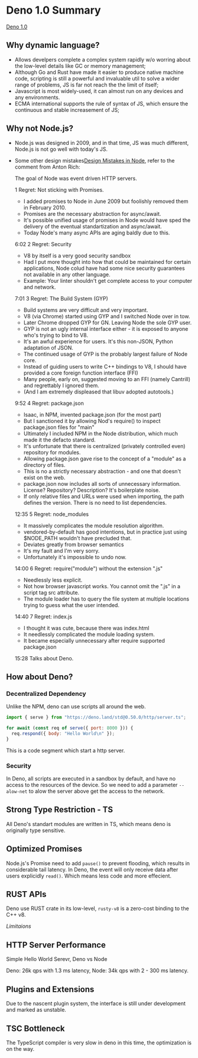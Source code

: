 # Deno 1.0 Summary

 [Deno 1.0](https://deno.land/v1)

 ## Why dynamic language?

 * Allows develpers complete a complex system rapidly w/o worring about the low-level details like GC or memory management;
 * Although Go and Rust have made it easier to produce native machine code, scripting is still a powerful and invaluable util to solve a wider range of problems, JS is far not reach the the limit of itself;
 * Javascript is most widely-used, it can almost run on any devices and any environments.
 * ECMA international supports the rule of syntax of JS, which ensure the continuous and stable increasement of JS;
 
## Why not Node.js?

 * Node.js was designed in 2009, and in that time, JS was much different, Node.js is not go well with today's JS.
 * Some other design mistakes[Design Mistakes in Node](https://www.youtube.com/watch?v=M3BM9TB-8yA), refer to the comment from Anton Rich:


    The goal of Node was event driven HTTP servers.

    1 Regret: Not sticking with Promises.
    * I added promises to Node in June 2009 but foolishly removed them in February 2010.
    * Promises are the necessary abstraction for async/await.
    * It's possible unified usage of promises in Node would have sped the delivery of the eventual standartization and async/await.
    * Today Node's many async APIs are aging baldly due to this.

    6:02
    2 Regret: Security
    * V8 by itself is a very good security sandbox
    * Had I put more thought into how that could be maintained for certain applications, Node colud have had some nice security guarantees not available in any other language.
    * Example: Your linter shouldn't get complete access to your computer and network.

    7:01
    3 Regret: The Build System (GYP)
    * Build systems are very difficult and very important.
    * V8 (via Chrome) started using GYP and I switched Node over in tow.
    * Later Chrome dropped GYP for GN. Leaving Node the sole GYP user.
    * GYP is not an ugly internal interface either - it is exposed to anyone who's trying to bind to V8.
    * It's an awful experience for users. It's this non-JSON, Python adaptation of JSON.
    * The continued usage of GYP is the probably largest failure of Node core.
    * Instead of guiding users to write C++ bindings to V8, I should have provided a core foreign function interface (FFI)
    * Many people, early on, suggested moving to an FFI (namely Cantrill) and regrettably I ignored them.
    * (And I am extremely displeased that libuv adopted autotools.)

    9:52
    4 Regret: package.json
    * Isaac, in NPM, invented package.json (for the most part)
    * But I sanctioned it by allowing Nod's require() to inspect package.json files for "main"
    * Ultimately I included NPM in the Node distribution, which much made it the defacto standard.
    * It's unfortunate that there is centralized (privately controlled even) repository for modules.
    * Allowing package.json gave rise to the concept of a "module" as a directory of files.
    * This is no a strictly necessary abstraction - and one that doesn't exist on the web.
    * package.json now includes all sorts of unnecessary information. License? Repository? Description? It's boilerplate noise.
    * If only relative files and URLs were used when importing, the path defines the version. There is no need to list dependencies.

    12:35
    5 Regret: node_modules
    * It massively complicates the module resolution algorithm.
    * vendored-by-default has good intentions, but in practice just using $NODE_PATH wouldn't have precluded that.
    * Deviates greatly from browser semantics
    * It's my fault and I'm very sorry.
    * Unfortunately it's impossible to undo now.

    14:00
    6 Regret: require("module") without the extension ".js"
    * Needlessly less explicit.
    * Not how browser javascript works. You cannot omit the ".js" in a script tag src attribute.
    * The module loader has to query the file system at multiple locations trying to guess what the user intended.

    14:40
    7 Regret: index.js
    * I thought it was cute, because there was index.html
    * It needlessly complicated the module loading system.
    * It became especially unnecessary after require supported package.json

    15:28 Talks about Deno.


## How about Deno?

### Decentralized Dependency

Unlike the NPM, deno can use scripts all around the web.

```js
import { serve } from "https://deno.land/std@0.50.0/http/server.ts";

for await (const req of serve({ port: 8000 })) {
  req.respond({ body: "Hello World\n" });
}
```

This is a code segment which start a http server.

### Security

In Deno, all scripts are executed in a sandbox by default, and have no access to the resources of the device. So we need to add a parameter `--alow-net` to alow the server above get the access to the network.

## Strong Type Restriction - TS

All Deno's standart modules are written in TS, which means deno is originally type sensitive.


## Optimized Promises

Node.js's Promise need to add `pause()` to prevent flooding, which results in 
considerable tail latency. In Deno, the event will only receive data after users explicidly `read()`. Which means less code and more effecient.

## RUST APIs

Deno use RUST crate in its low-level, `rusty-v8` is a zero-cost binding to the C++ v8.

*Limitaions*
## HTTP Server Performance

Simple Hello World Serevr, Deno vs Node

Deno: 26k qps with 1.3 ms latency,
Node: 34k qps with 2 - 300 ms latency.

## Plugins and Extensions

Due to the nascent plugin system, the interface is still under development and marked as unstable.

## TSC Bottleneck

The TypeScript compiler is very slow in deno in this time, the optimization is on the way.




